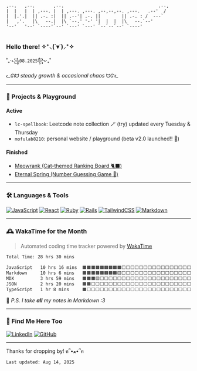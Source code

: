 <!-- ASCII header for fun! -->
<!-- URL: http://patorjk.com/software/taag/ -->
```
                                                               
,--.   ,--.       ,--.                                    .--, 
|  |   |  | ,---. |  | ,---. ,---. ,--,--,--. ,---.   .--'  /  
|  |.'.|  || .-. :|  || .--'| .-. ||        || .-. : /  ---`   
|   ,'.   |\   --.|  |\ `--.' '-' '|  |  |  |\   --.`--'       
'--'   '--' `----'`--' `---' `---' `--`--`--' `----'           
                                                               
```
### Hello there! ✧⁺⸜(˙▾˙)⸝⁺✧

˚₊‧꧁`08.2025`꧂‧₊˚

ᓚᘏᗢ _steady growth & occasional chaos_ ᗢᘏᓚ


---


### 🧶 Projects & Playground

#### Active

- `lc-spellbook`: Leetcode note collection 🪄 (try) updated every Tuesday & Thursday
- `mofulab8210`: personal website / playground (beta v2.0 launched!! 🎉)
<!-- - `mofulab-reactjs`: Practicing React components (JSX only for now!) -->

#### Finished

- [Meowrank (Cat-themed Ranking Board 🐈‍⬛)](https://meowrank.netlify.app/)
- [Eternal Spring (Number Guessing Game 🎲)](https://eternal-spring.netlify.app/)


---


### 🛠 Languages & Tools

[![JavaScript](https://img.shields.io/badge/JavaScript-F7DF1E?style=flat&logo=javascript&logoColor=black)]()
[![React](https://img.shields.io/badge/React-20232A?style=flat&logo=react&logoColor=61DAFB)]()
[![Ruby](https://img.shields.io/badge/Ruby-red?style=flat&logo=ruby&logoColor=white)]()
[![Rails](https://img.shields.io/badge/Rails-cc0000?style=flat&logo=rubyonrails&logoColor=white)]()
[![TailwindCSS](https://img.shields.io/badge/TailwindCSS-06B6D4?style=flat&logo=tailwindcss&logoColor=white)]()
[![Markdown](https://img.shields.io/badge/Markdown-000000?style=flat&logo=markdown&logoColor=white)]()


---


### 🕰️ WakaTime for the Month

> Automated coding time tracker powered by [WakaTime](https://wakatime.com)

<!--START_SECTION:waka-->

```txt
Total Time: 28 hrs 30 mins

JavaScript   10 hrs 16 mins  🟧🟧🟧🟧🟧🟧🟧🟧🟧⬜⬜⬜⬜⬜⬜⬜⬜⬜⬜⬜⬜⬜⬜⬜⬜   35.52 %
Markdown     10 hrs 6 mins   🟧🟧🟧🟧🟧🟧🟧🟧🟨⬜⬜⬜⬜⬜⬜⬜⬜⬜⬜⬜⬜⬜⬜⬜⬜   34.90 %
MDX          3 hrs 59 mins   🟧🟧🟧🟨⬜⬜⬜⬜⬜⬜⬜⬜⬜⬜⬜⬜⬜⬜⬜⬜⬜⬜⬜⬜⬜   13.77 %
JSON         2 hrs 20 mins   🟧🟧⬜⬜⬜⬜⬜⬜⬜⬜⬜⬜⬜⬜⬜⬜⬜⬜⬜⬜⬜⬜⬜⬜⬜   08.08 %
TypeScript   1 hr 8 mins     🟧⬜⬜⬜⬜⬜⬜⬜⬜⬜⬜⬜⬜⬜⬜⬜⬜⬜⬜⬜⬜⬜⬜⬜⬜   03.94 %
```

<!--END_SECTION:waka-->

💬 _P.S. I take **all** my notes in Markdown :3_


---


### 🐾 Find Me Here Too

[![LinkedIn](https://img.shields.io/badge/LinkedIn-0A66C2?style=flat&logo=linkedin&logoColor=white)](https://www.linkedin.com/in/yjie28)
[![GitHub](https://img.shields.io/badge/GitHub-181717?style=flat&logo=github&logoColor=white)](https://github.com/yjie28 "Old GitHub – some archived projects from before 2022")


---


Thanks for dropping by! ฅ՞•ﻌ•՞ฅ

`Last updated: Aug 14, 2025`
